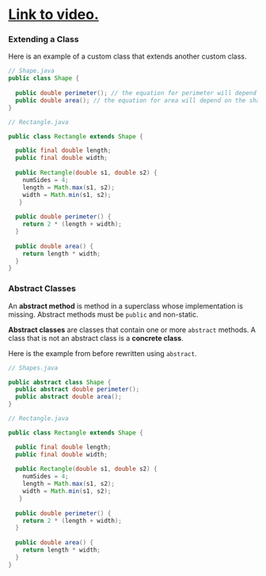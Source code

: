 # [Link to video.](TODO)

### Extending a Class

Here is an example of a custom class that extends another custom class. 

```java
// Shape.java
public class Shape {
  
  public double perimeter(); // the equation for perimeter will depend on the shape
  public double area(); // the equation for area will depend on the shape
}
```

```java
// Rectangle.java

public class Rectangle extends Shape {

  public final double length;
  public final double width;
    
  public Rectangle(double s1, double s2) {
    numSides = 4;
    length = Math.max(s1, s2);
    width = Math.min(s1, s2);
   }
    
  public double perimeter() {
    return 2 * (length + width);
  }
    
  public double area() {
    return length * width;
  }  
}
```

### Abstract Classes

An **abstract method** is method in a superclass whose implementation is missing. Abstract methods must be `public` and non-static.

**Abstract classes** are classes that contain one or more `abstract` methods. A class that is not an abstract class is a **concrete class**. 

Here is the example from before rewritten using `abstract`.

```java
// Shapes.java

public abstract class Shape {
  public abstract double perimeter(); 
  public abstract double area();
}
```

```java
// Rectangle.java

public class Rectangle extends Shape {

  public final double length;
  public final double width;
    
  public Rectangle(double s1, double s2) {
    numSides = 4;
    length = Math.max(s1, s2);
    width = Math.min(s1, s2);
   }
    
  public double perimeter() {
    return 2 * (length + width);
  }
    
  public double area() {
    return length * width;
  }  
}
```
